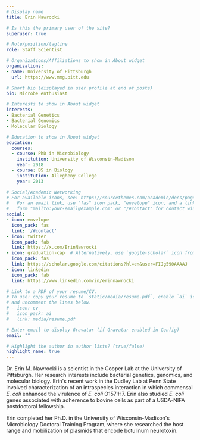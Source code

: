 ```yaml
---
# Display name
title: Erin Nawrocki

# Is this the primary user of the site?
superuser: true

# Role/position/tagline
role: Staff Scientist

# Organizations/Affiliations to show in About widget
organizations:
- name: University of Pittsburgh
  url: https://www.mmg.pitt.edu

# Short bio (displayed in user profile at end of posts)
bio: Microbe enthusiast

# Interests to show in About widget
interests:
- Bacterial Genetics
- Bacterial Genomics
- Molecular Biology

# Education to show in About widget
education:
  courses:
  - course: PhD in Microbiology
    institution: University of Wisconsin-Madison
    year: 2018
  - course: BS in Biology
    institution: Allegheny College
    year: 2013

# Social/Academic Networking
# For available icons, see: https://sourcethemes.com/academic/docs/page-builder/#icons
#   For an email link, use "fas" icon pack, "envelope" icon, and a link in the
#   form "mailto:your-email@example.com" or "/#contact" for contact widget.
social:
- icon: envelope
  icon_pack: fas
  link: '/#contact'
- icon: twitter
  icon_pack: fab
  link: https://x.com/ErinNawrocki
- icon: graduation-cap  # Alternatively, use `google-scholar` icon from `ai` icon pack
  icon_pack: fas
  link: https://scholar.google.com/citations?hl=en&user=FIJg590AAAAJ
- icon: linkedin
  icon_pack: fab
  link: https://www.linkedin.com/in/erinnawrocki

# Link to a PDF of your resume/CV.
# To use: copy your resume to `static/media/resume.pdf`, enable `ai` icons in `params.toml`, 
# and uncomment the lines below.
# - icon: cv
#   icon_pack: ai
#   link: media/resume.pdf

# Enter email to display Gravatar (if Gravatar enabled in Config)
email: ""

# Highlight the author in author lists? (true/false)
highlight_name: true
---
```


Dr. Erin M. Nawrocki is a scientist in the Cooper Lab at the University of Pittsburgh. Her research interests include bacterial genetics, genomics, and molecular biology. Erin's recent work in the Dudley Lab at Penn State involved characterization of an intraspecies interaction in which commensal *E. coli* enhanced the virulence of *E. coli* O157:H7. Erin also studied *E. coli* genes associated with adherence to bovine cells as part of a USDA-NIFA postdoctoral fellowship.

Erin completed her Ph.D. in the University of Wisconsin-Madison's Microbiology Doctoral Training Program, where she researched the host range and mobilization of plasmids that encode botulinum neurotoxin.

<!-- {{< icon name="download" pack="fas" >}} Download Erin's {{< staticref "/media/resume.pdf" "newtab" >}}CV{{< /staticref >}}. -->
